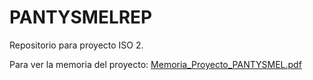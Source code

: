 # PANTYSMELREP
Repositorio para proyecto ISO 2. 

Para ver la memoria del proyecto:
[Memoria_Proyecto_PANTYSMEL.pdf](https://github.com/juankisuelamartin/PANTYSMELREP/blob/87c696966aba3252d5991fb3c1a49a6755d7090b/Memoria_Proyecto_PANTYSMEL.pdf)
